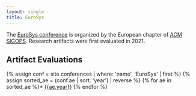 ```yaml
---
layout: single
title: EuroSys
---
```


The [EuroSys conference](http://www.eurosys.org/conferences) is organized by the
European chapter of [ACM SIGOPS](https://www.sigops.org/).
Research artifacts were first evaluated in 2021.

## Artifact Evaluations

{% assign conf = site.conferences | where: 'name', 'EuroSys' | first %}
{% assign sorted_ae = (conf.ae | sort: 'year') | reverse %}
{% for ae in sorted_ae %}* [{{ae.year}}]({{ae.location}})
{% endfor %}
